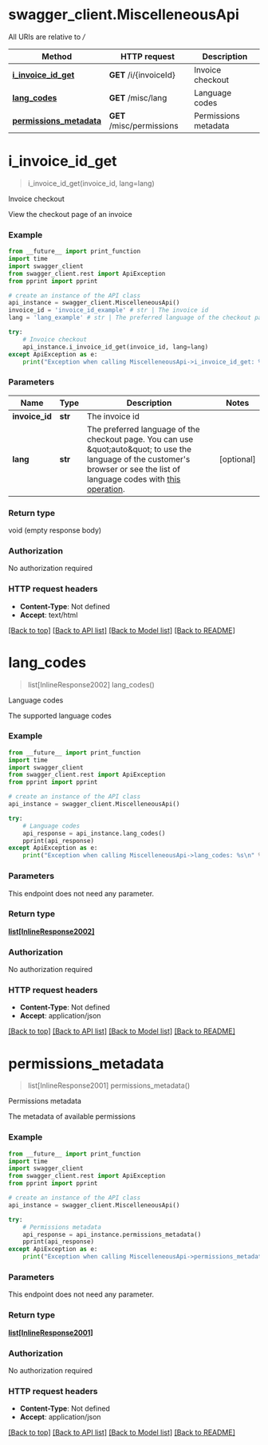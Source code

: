 # swagger_client.MiscelleneousApi

All URIs are relative to */*

Method | HTTP request | Description
------------- | ------------- | -------------
[**i_invoice_id_get**](MiscelleneousApi.md#i_invoice_id_get) | **GET** /i/{invoiceId} | Invoice checkout
[**lang_codes**](MiscelleneousApi.md#lang_codes) | **GET** /misc/lang | Language codes
[**permissions_metadata**](MiscelleneousApi.md#permissions_metadata) | **GET** /misc/permissions | Permissions metadata

# **i_invoice_id_get**
> i_invoice_id_get(invoice_id, lang=lang)

Invoice checkout

View the checkout page of an invoice

### Example
```python
from __future__ import print_function
import time
import swagger_client
from swagger_client.rest import ApiException
from pprint import pprint

# create an instance of the API class
api_instance = swagger_client.MiscelleneousApi()
invoice_id = 'invoice_id_example' # str | The invoice id
lang = 'lang_example' # str | The preferred language of the checkout page. You can use \"auto\" to use the language of the customer's browser or see the list of language codes with [this operation](#operation/langCodes). (optional)

try:
    # Invoice checkout
    api_instance.i_invoice_id_get(invoice_id, lang=lang)
except ApiException as e:
    print("Exception when calling MiscelleneousApi->i_invoice_id_get: %s\n" % e)
```

### Parameters

Name | Type | Description  | Notes
------------- | ------------- | ------------- | -------------
 **invoice_id** | **str**| The invoice id | 
 **lang** | **str**| The preferred language of the checkout page. You can use \&quot;auto\&quot; to use the language of the customer&#x27;s browser or see the list of language codes with [this operation](#operation/langCodes). | [optional] 

### Return type

void (empty response body)

### Authorization

No authorization required

### HTTP request headers

 - **Content-Type**: Not defined
 - **Accept**: text/html

[[Back to top]](#) [[Back to API list]](../README.md#documentation-for-api-endpoints) [[Back to Model list]](../README.md#documentation-for-models) [[Back to README]](../README.md)

# **lang_codes**
> list[InlineResponse2002] lang_codes()

Language codes

The supported language codes

### Example
```python
from __future__ import print_function
import time
import swagger_client
from swagger_client.rest import ApiException
from pprint import pprint

# create an instance of the API class
api_instance = swagger_client.MiscelleneousApi()

try:
    # Language codes
    api_response = api_instance.lang_codes()
    pprint(api_response)
except ApiException as e:
    print("Exception when calling MiscelleneousApi->lang_codes: %s\n" % e)
```

### Parameters
This endpoint does not need any parameter.

### Return type

[**list[InlineResponse2002]**](InlineResponse2002.md)

### Authorization

No authorization required

### HTTP request headers

 - **Content-Type**: Not defined
 - **Accept**: application/json

[[Back to top]](#) [[Back to API list]](../README.md#documentation-for-api-endpoints) [[Back to Model list]](../README.md#documentation-for-models) [[Back to README]](../README.md)

# **permissions_metadata**
> list[InlineResponse2001] permissions_metadata()

Permissions metadata

The metadata of available permissions

### Example
```python
from __future__ import print_function
import time
import swagger_client
from swagger_client.rest import ApiException
from pprint import pprint

# create an instance of the API class
api_instance = swagger_client.MiscelleneousApi()

try:
    # Permissions metadata
    api_response = api_instance.permissions_metadata()
    pprint(api_response)
except ApiException as e:
    print("Exception when calling MiscelleneousApi->permissions_metadata: %s\n" % e)
```

### Parameters
This endpoint does not need any parameter.

### Return type

[**list[InlineResponse2001]**](InlineResponse2001.md)

### Authorization

No authorization required

### HTTP request headers

 - **Content-Type**: Not defined
 - **Accept**: application/json

[[Back to top]](#) [[Back to API list]](../README.md#documentation-for-api-endpoints) [[Back to Model list]](../README.md#documentation-for-models) [[Back to README]](../README.md)

